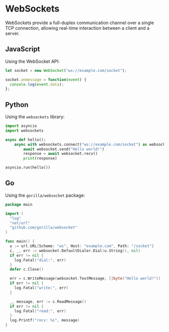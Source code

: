 # WebSockets

WebSockets provide a full-duplex communication channel over a single TCP connection, allowing real-time interaction between a client and a server.

## JavaScript
Using the WebSocket API:
```javascript
let socket = new WebSocket("ws://example.com/socket");

socket.onmessage = function(event) {
  console.log(event.data);
};
```

## Python

Using the `websockets` library:

```python
import asyncio
import websockets

async def hello():
    async with websockets.connect("ws://example.com/socket") as websocket:
        await websocket.send("Hello world!")
        response = await websocket.recv()
        print(response)

asyncio.run(hello())
```

## Go

Using the `gorilla/websocket` package:

```go
package main

import (
  "log"
  "net/url"
  "github.com/gorilla/websocket"
)

func main() {
  u := url.URL{Scheme: "ws", Host: "example.com", Path: "/socket"}
  c, _, err := websocket.DefaultDialer.Dial(u.String(), nil)
  if err != nil {
    log.Fatal("dial:", err)
  }
  defer c.Close()

  err = c.WriteMessage(websocket.TextMessage, []byte("Hello world!"))
  if err != nil {
    log.Fatal("write:", err)
  }

  _, message, err := c.ReadMessage()
  if err != nil {
    log.Fatal("read:", err)
  }
  log.Printf("recv: %s", message)
}
```


